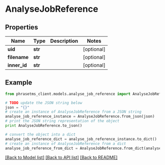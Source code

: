 # AnalyseJobReference

## Properties

| Name         | Type    | Description | Notes      |
| ------------ | ------- | ----------- | ---------- |
| **uid**      | **str** |             | [optional] |
| **filename** | **str** |             | [optional] |
| **inner_id** | **str** |             | [optional] |

## Example

```python
from phrasetms_client.models.analyse_job_reference import AnalyseJobReference

# TODO update the JSON string below
json = "{}"
# create an instance of AnalyseJobReference from a JSON string
analyse_job_reference_instance = AnalyseJobReference.from_json(json)
# print the JSON string representation of the object
print AnalyseJobReference.to_json()

# convert the object into a dict
analyse_job_reference_dict = analyse_job_reference_instance.to_dict()
# create an instance of AnalyseJobReference from a dict
analyse_job_reference_from_dict = AnalyseJobReference.from_dict(analyse_job_reference_dict)
```

[[Back to Model list]](../README.md#documentation-for-models) [[Back to API list]](../README.md#documentation-for-api-endpoints) [[Back to README]](../README.md)

